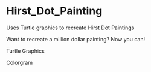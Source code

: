 # Hirst_Dot_Painting
Uses Turtle graphics to recreate Hirst Dot Paintings


Want to recreate a million dollar painting? Now you can! 

Turtle Graphics

Colorgram
